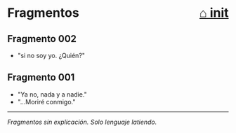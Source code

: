 # Fragmentos <span style="float:right;"><a href="{{ site.baseurl }}/">⌂ init</a></span>

## Fragmento 002

- "si no soy yo. ¿Quién?"

## Fragmento 001

- "Ya no, nada y a nadie."
- "...Moriré conmigo."

---

_Fragmentos sin explicación. Solo lenguaje latiendo._
